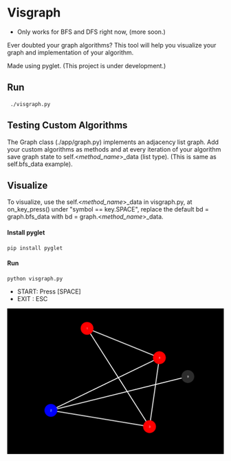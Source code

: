 # Visgraph

* Only works for BFS and DFS right now, (more soon.)

Ever doubted your graph algorithms? 
This tool will help you visualize your graph and implementation of your algorithm.

Made using pyglet. (This project is under development.)


Run
----

`````
 ./visgraph.py
`````


Testing Custom Algorithms
-------------------------

The Graph class (./app/graph.py) implements an adjacency list graph. Add your custom algorithms as
methods and at every iteration of your algorithm save graph state to self.<_method_name_>_data (list type).
(This is same as self.bfs_data example). 

Visualize
---------

To visualize, use the self.<_method_name_>_data in visgraph.py, at on_key_press() under "symbol == key.SPACE", replace 
the default bd = graph.bfs_data with bd = graph.<_method_name_>_data.



#### Install pyglet
```
pip install pyglet
```
#### Run
```
python visgraph.py

```
- START: Press [SPACE]
- EXIT : ESC

<img src="./graph.png">
